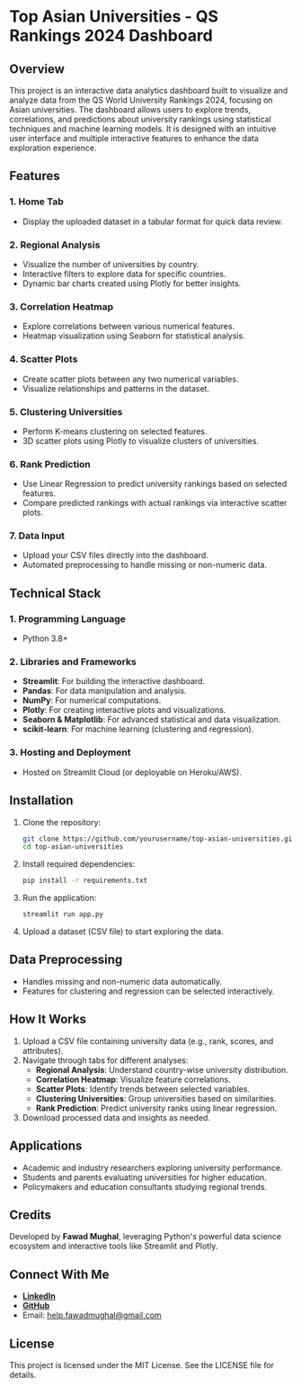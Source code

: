 
# Top Asian Universities - QS Rankings 2024 Dashboard

## Overview

This project is an interactive data analytics dashboard built to visualize and analyze data from the QS World University Rankings 2024, focusing on Asian universities. The dashboard allows users to explore trends, correlations, and predictions about university rankings using statistical techniques and machine learning models. It is designed with an intuitive user interface and multiple interactive features to enhance the data exploration experience.

## Features

### 1. Home Tab
- Display the uploaded dataset in a tabular format for quick data review.

### 2. Regional Analysis
- Visualize the number of universities by country.
- Interactive filters to explore data for specific countries.
- Dynamic bar charts created using Plotly for better insights.

### 3. Correlation Heatmap
- Explore correlations between various numerical features.
- Heatmap visualization using Seaborn for statistical analysis.

### 4. Scatter Plots
- Create scatter plots between any two numerical variables.
- Visualize relationships and patterns in the dataset.

### 5. Clustering Universities
- Perform K-means clustering on selected features.
- 3D scatter plots using Plotly to visualize clusters of universities.

### 6. Rank Prediction
- Use Linear Regression to predict university rankings based on selected features.
- Compare predicted rankings with actual rankings via interactive scatter plots.

### 7. Data Input
- Upload your CSV files directly into the dashboard.
- Automated preprocessing to handle missing or non-numeric data.

## Technical Stack

### 1. Programming Language
- Python 3.8+

### 2. Libraries and Frameworks
- **Streamlit**: For building the interactive dashboard.
- **Pandas**: For data manipulation and analysis.
- **NumPy**: For numerical computations.
- **Plotly**: For creating interactive plots and visualizations.
- **Seaborn & Matplotlib**: For advanced statistical and data visualization.
- **scikit-learn**: For machine learning (clustering and regression).

### 3. Hosting and Deployment
- Hosted on Streamlit Cloud (or deployable on Heroku/AWS).

## Installation

1. Clone the repository:
   ```bash
   git clone https://github.com/yourusername/top-asian-universities.git
   cd top-asian-universities
   ```

2. Install required dependencies:
   ```bash
   pip install -r requirements.txt
   ```

3. Run the application:
   ```bash
   streamlit run app.py
   ```

4. Upload a dataset (CSV file) to start exploring the data.

## Data Preprocessing
- Handles missing and non-numeric data automatically.
- Features for clustering and regression can be selected interactively.

## How It Works

1. Upload a CSV file containing university data (e.g., rank, scores, and attributes).
2. Navigate through tabs for different analyses:
   - **Regional Analysis**: Understand country-wise university distribution.
   - **Correlation Heatmap**: Visualize feature correlations.
   - **Scatter Plots**: Identify trends between selected variables.
   - **Clustering Universities**: Group universities based on similarities.
   - **Rank Prediction**: Predict university ranks using linear regression.
3. Download processed data and insights as needed.

## Applications

- Academic and industry researchers exploring university performance.
- Students and parents evaluating universities for higher education.
- Policymakers and education consultants studying regional trends.


## Credits

Developed by **Fawad Mughal**, leveraging Python's powerful data science ecosystem and interactive tools like Streamlit and Plotly.

## Connect With Me

- **[LinkedIn](https://www.linkedin.com/in/fawad-mughal/)**  
- **[GitHub](https://github.com/fawadmughal-ds/)**  
- Email: help.fawadmughal@gmail.com

## License

This project is licensed under the MIT License. See the LICENSE file for details.
